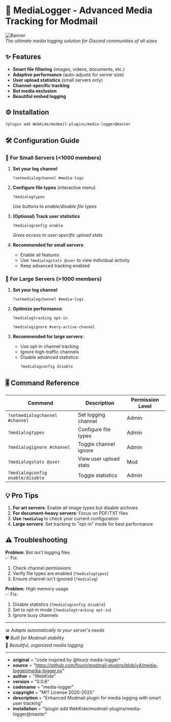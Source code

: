 # 📁 MediaLogger - Advanced Media Tracking for Modmail

![Banner](https://i.imgur.com/l9yCq6n.png)  
*The ultimate media logging solution for Discord communities of all sizes*

## ✨ Features

- **Smart file filtering** (images, videos, documents, etc.)
- **Adaptive performance** (auto-adjusts for server size)
- **User upload statistics** (small servers only)
- **Channel-specific tracking**
- **Bot media exclusion**
- **Beautiful embed logging**

## ⚙️ Installation

```bash
?plugin add WebKide/modmail-plugins/media-logger@master
```

## 🛠️ Configuration Guide

### 🔹 For Small Servers (<1000 members)

1. **Set your log channel**  
   ```
   ?setmedialogchannel #media-logs
   ```

2. **Configure file types** (interactive menu)  
   ```
   ?medialogtypes
   ```
   *Use buttons to enable/disable file types*

3. **(Optional) Track user statistics**  
   ```
   ?medialogconfig enable
   ```
   *Gives access to user-specific upload stats*

4. **Recommended for small servers**:  
   - Enable all features
   - Use `?medialogstats @user` to view individual activity
   - Keep advanced tracking enabled

### 🔹 For Large Servers (>1000 members)

1. **Set your log channel**  
   ```
   ?setmedialogchannel #media-logs
   ```

2. **Optimize performance**:  
   ```
   ?medialogtracking opt-in
   ```
   ```
   ?medialogignore #very-active-channel
   ```

3. **Recommended for large servers**:  
   - Use opt-in channel tracking
   - Ignore high-traffic channels
   - Disable advanced statistics:
     ```
     ?medialogconfig disable
     ```

## 🎚️ Command Reference

| Command | Description | Permission Level |
|---------|-------------|------------------|
| `?setmedialogchannel #channel` | Set logging channel | Admin |
| `?medialogtypes` | Configure file types | Admin |
| `?medialogignore #channel` | Toggle channel ignore | Admin |
| `?medialogstats @user` | View user upload stats | Mod |
| `?medialogconfig enable/disable` | Toggle statistics | Admin |

## 💡 Pro Tips

1. **For art servers**: Enable all image types but disable archives
2. **For document-heavy servers**: Focus on PDF/TXT files
3. **Use `?medialog`** to check your current configuration
4. **Large servers**: Set tracking to "opt-in" mode for best performance

## ⚠️ Troubleshooting

**Problem**: Bot isn't logging files  
✅ Fix:  
1. Check channel permissions
2. Verify file types are enabled (`?medialogtypes`)
3. Ensure channel isn't ignored (`?medialog`)

**Problem**: High memory usage  
✅ Fix:  
1. Disable statistics (`?medialogconfig disable`)
2. Set to opt-in mode (`?medialogtracking opt-in`)
3. Ignore busy channels

---

📊 *Adapts automatically to your server's needs*  
🛡️ *Built for Modmail stability*  
🎨 *Beautiful, organized media logging*

---

- __original__ = "code inspired by @fourjr media-logger"
- __source__ = "https://github.com/fourjr/modmail-plugins/blob/v4/media-logger/media-logger.py"
- __author__ = "WebKide"
- __version__ = "0.0.6"
- __codename__ = "media-logger"
- __copyright__ = "MIT License 2020-2025"
- __description__ = "Enhanced Modmail plugin for media logging with smart user tracking"
- __installation__ = "!plugin add WebKide/modmail-plugins/media-logger@master"


